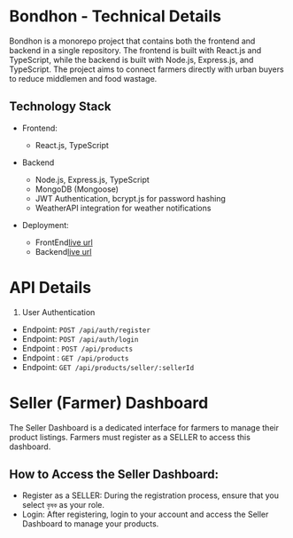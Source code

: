 # Bondhon - Technical Details
Bondhon is a monorepo project that contains both the frontend and backend in a single repository. The frontend is built with React.js and TypeScript, while the backend is built with Node.js, Express.js, and TypeScript. The project aims to connect farmers directly with urban buyers to reduce middlemen and food wastage.

## Technology Stack
* Frontend:
  * React.js, TypeScript
* Backend
  * Node.js, Express.js, TypeScript
  * MongoDB (Mongoose)
  * JWT Authentication, bcrypt.js for password hashing
  * WeatherAPI integration for weather notifications

* Deployment:

  * FrontEnd[live url](https://lively-kataifi-005380.netlify.app/)
  * Backend[live url](https://bondhon-eight.vercel.app/)

# API Details
1. User Authentication
* Endpoint: `POST /api/auth/register`
* Endpoint: `POST /api/auth/login`
* Endpoint : `POST /api/products`
* Endpoint : `GET /api/products`
* Endpoint: `GET /api/products/seller/:sellerId`

# Seller (Farmer) Dashboard
The Seller Dashboard is a dedicated interface for farmers to manage their product listings. Farmers must register as a SELLER to access this dashboard.
## How to Access the Seller Dashboard:
* Register as a SELLER: During the registration process, ensure that you select `কৃষক` as your role.
* Login: After registering, login to your account and access the Seller Dashboard to manage your products.



